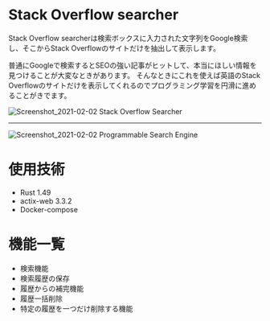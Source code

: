 # Stack Overflow searcher

Stack Overflow searcherは検索ボックスに入力された文字列をGoogle検索し、そこからStack Overflowのサイトだけを抽出して表示します。

普通にGoogleで検索するとSEOの強い記事がヒットして、本当にほしい情報を見つけることが大変なときがあります。
そんなときにこれを使えば英語のStack Overflowのサイトだけを表示してくれるのでプログラミング学習を円滑に進めることがきでます。

![Screenshot_2021-02-02 Stack Overflow Searcher](https://user-images.githubusercontent.com/66501033/106546800-52bef480-654f-11eb-9960-a57a4749a832.png)


--------------------------------------------------------------------------------------------------------------------------


![Screenshot_2021-02-02 Programmable Search Engine](https://user-images.githubusercontent.com/66501033/106545995-c3651180-654d-11eb-8bf5-7dd72a642b88.png)

# 使用技術
* Rust 1.49
* actix-web 3.3.2
* Docker-compose

# 機能一覧
* 検索機能
* 検索履歴の保存
* 履歴からの補完機能
* 履歴一括削除
* 特定の履歴を一つだけ削除する機能
